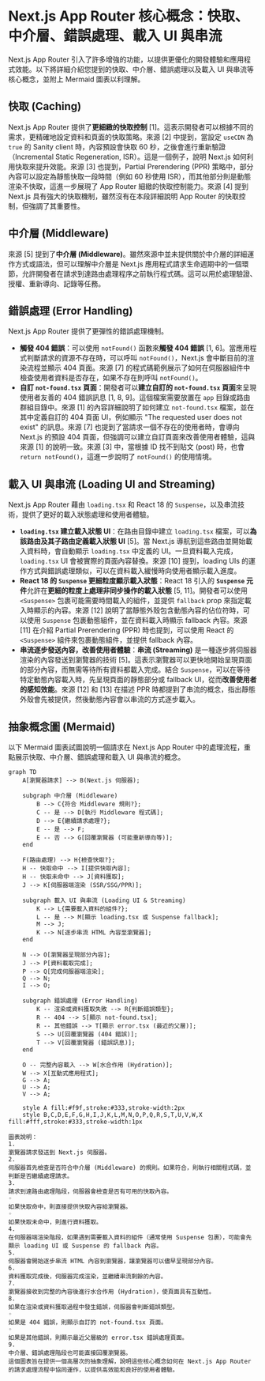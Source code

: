 # Next.js App Router 核心概念：快取、中介層、錯誤處理、載入 UI 與串流

Next.js App Router 引入了許多增強的功能，以提供更優化的開發體驗和應用程式效能。以下將詳細介紹您提到的快取、中介層、錯誤處理以及載入 UI 與串流等核心概念，並附上 Mermaid 圖表以利理解。

## 快取 (Caching)

Next.js App Router 提供了**更細緻的快取控制** [1]。這表示開發者可以根據不同的需求，更精確地設定資料和頁面的快取策略。來源 [2] 中提到，當設定 `useCDN` 為 `true` 的 Sanity client 時，內容預設會快取 60 秒，之後會進行重新驗證（Incremental Static Regeneration, ISR）。這是一個例子，說明 Next.js 如何利用快取來提升效能。來源 [3] 也提到，Partial Prerendering (PPR) 策略中，部分內容可以設定為靜態快取一段時間（例如 60 秒使用 ISR），而其他部分則是動態渲染不快取，這進一步展現了 App Router 細緻的快取控制能力。來源 [4] 提到 Next.js 具有強大的快取機制，雖然沒有在本段詳細說明 App Router 的快取控制，但強調了其重要性。

## 中介層 (Middleware)

來源 [5] 提到了**中介層 (Middleware)**。雖然來源中並未提供關於中介層的詳細運作方式或語法，但可以理解中介層是 Next.js 應用程式請求生命週期中的一個環節，允許開發者在請求到達路由處理程序之前執行程式碼。這可以用於處理驗證、授權、重新導向、記錄等任務。

## 錯誤處理 (Error Handling)

Next.js App Router 提供了更彈性的錯誤處理機制。

- **觸發 404 錯誤**：可以使用 `notFound()` 函數來**觸發 404 錯誤** [1, 6]。當應用程式判斷請求的資源不存在時，可以呼叫 `notFound()`，Next.js 會中斷目前的渲染流程並顯示 404 頁面。來源 [7] 的程式碼範例展示了如何在伺服器組件中檢查使用者資料是否存在，如果不存在則呼叫 `notFound()`。
- **自訂 `not-found.tsx` 頁面**：開發者可以**建立自訂的 `not-found.tsx` 頁面**來呈現使用者友善的 404 錯誤訊息 [1, 8, 9]。這個檔案需要放置在 `app` 目錄或路由群組目錄中。來源 [1] 的內容詳細說明了如何建立 `not-found.tsx` 檔案，並在其中定義自訂的 404 頁面 UI，例如顯示 "The requested user does not exist" 的訊息。來源 [7] 也提到了當請求一個不存在的使用者時，會導向 Next.js 的預設 404 頁面，但強調可以建立自訂頁面來改善使用者體驗，這與來源 [1] 的說明一致。來源 [3] 中，當根據 ID 找不到貼文 (post) 時，也會 `return notFound()`，這進一步說明了 `notFound()` 的使用情境。

## 載入 UI 與串流 (Loading UI and Streaming)

Next.js App Router 藉由 `loading.tsx` 和 React 18 的 `Suspense`，以及串流技術，提供了更好的載入狀態處理和使用者體驗。

- **`loading.tsx` 建立載入狀態 UI**：在路由目錄中建立 `loading.tsx` 檔案，可以**為該路由及其子路由定義載入狀態 UI** [5]。當 Next.js 導航到這些路由並開始載入資料時，會自動顯示 `loading.tsx` 中定義的 UI。一旦資料載入完成，`loading.tsx` UI 會被實際的頁面內容替換。來源 [10] 提到，loading UIs 的運作方式與錯誤處理類似，可以在資料載入緩慢時向使用者顯示載入進度。
- **React 18 的 `Suspense` 更細粒度顯示載入狀態**：React 18 引入的 **`Suspense` 元件**允許在**更細的粒度上處理非同步操作的載入狀態** [5, 11]。開發者可以使用 `<Suspense>` 包裹可能需要時間載入的組件，並提供 `fallback` prop 來指定載入時顯示的內容。來源 [12] 說明了當靜態外殼包含動態內容的佔位符時，可以使用 `Suspense` 包裹動態組件，並在資料載入時顯示 fallback 內容。來源 [11] 在介紹 Partial Prerendering (PPR) 時也提到，可以使用 React 的 `<Suspense>` 組件來包裹動態組件，並提供 fallback 內容。
- **串流逐步發送內容，改善使用者體驗**：**串流 (Streaming)** 是一種逐步將伺服器渲染的內容發送到瀏覽器的技術 [5]。這表示瀏覽器可以更快地開始呈現頁面的部分內容，而無需等待所有資料都載入完成。結合 `Suspense`，可以在等待特定動態內容載入時，先呈現頁面的靜態部分或 fallback UI，從而**改善使用者的感知效能**。來源 [12] 和 [13] 在描述 PPR 時都提到了串流的概念，指出靜態外殼會先被提供，然後動態內容會以串流的方式逐步載入。

## 抽象概念圖 (Mermaid)

以下 Mermaid 圖表試圖說明一個請求在 Next.js App Router 中的處理流程，重點展示快取、中介層、錯誤處理和載入 UI 與串流的概念。

```mermaid
graph TD
    A[瀏覽器請求] --> B(Next.js 伺服器);

    subgraph 中介層 (Middleware)
        B --> C{符合 Middleware 規則?};
        C -- 是 --> D[執行 Middleware 程式碼];
        D --> E{繼續請求處理?};
        E -- 是 --> F;
        E -- 否 --> G[回覆瀏覽器 (可能重新導向等)];
    end

    F(路由處理) --> H{檢查快取?};
    H -- 快取命中 --> I[提供快取內容];
    H -- 快取未命中 --> J[資料獲取];
    J --> K[伺服器端渲染 (SSR/SSG/PPR)];

    subgraph 載入 UI 與串流 (Loading UI & Streaming)
        K --> L{需要載入資料的組件?};
        L -- 是 --> M[顯示 loading.tsx 或 Suspense fallback];
        M --> J;
        K --> N[逐步串流 HTML 內容至瀏覽器];
    end

    N --> O[瀏覽器呈現部分內容];
    J --> P[資料載取完成];
    P --> Q[完成伺服器端渲染];
    Q --> N;
    I --> O;

    subgraph 錯誤處理 (Error Handling)
        K -- 渲染或資料獲取失敗 --> R{判斷錯誤類型};
        R -- 404 --> S[顯示 not-found.tsx];
        R -- 其他錯誤 --> T[顯示 error.tsx (最近的父層)];
        S --> U[回覆瀏覽器 (404 錯誤)];
        T --> V[回覆瀏覽器 (錯誤訊息)];
    end

    O -- 完整內容載入 --> W[水合作用 (Hydration)];
    W --> X[互動式應用程式];
    G --> A;
    U --> A;
    V --> A;

    style A fill:#f9f,stroke:#333,stroke-width:2px
    style B,C,D,E,F,G,H,I,J,K,L,M,N,O,P,Q,R,S,T,U,V,W,X fill:#fff,stroke:#333,stroke-width:1px

圖表說明：
1.
瀏覽器請求發送到 Next.js 伺服器。
2.
伺服器首先檢查是否符合中介層 (Middleware) 的規則。如果符合，則執行相關程式碼，並判斷是否繼續處理請求。
3.
請求到達路由處理階段，伺服器會檢查是否有可用的快取內容。
◦
如果快取命中，則直接提供快取內容給瀏覽器。
◦
如果快取未命中，則進行資料獲取。
4.
在伺服器端渲染階段，如果遇到需要載入資料的組件（通常使用 Suspense 包裹），可能會先顯示 loading UI 或 Suspense 的 fallback 內容。
5.
伺服器會開始逐步串流 HTML 內容到瀏覽器，讓瀏覽器可以儘早呈現部分內容。
6.
資料獲取完成後，伺服器完成渲染，並繼續串流剩餘的內容。
7.
瀏覽器接收到完整的內容後進行水合作用 (Hydration)，使頁面具有互動性。
8.
如果在渲染或資料獲取過程中發生錯誤，伺服器會判斷錯誤類型。
◦
如果是 404 錯誤，則顯示自訂的 not-found.tsx 頁面。
◦
如果是其他錯誤，則顯示最近父層級的 error.tsx 錯誤處理頁面。
9.
中介層、錯誤處理階段也可能直接回覆瀏覽器。
這個圖表旨在提供一個高層次的抽象理解，說明這些核心概念如何在 Next.js App Router 的請求處理流程中協同運作，以提供高效能和良好的使用者體驗。
```
